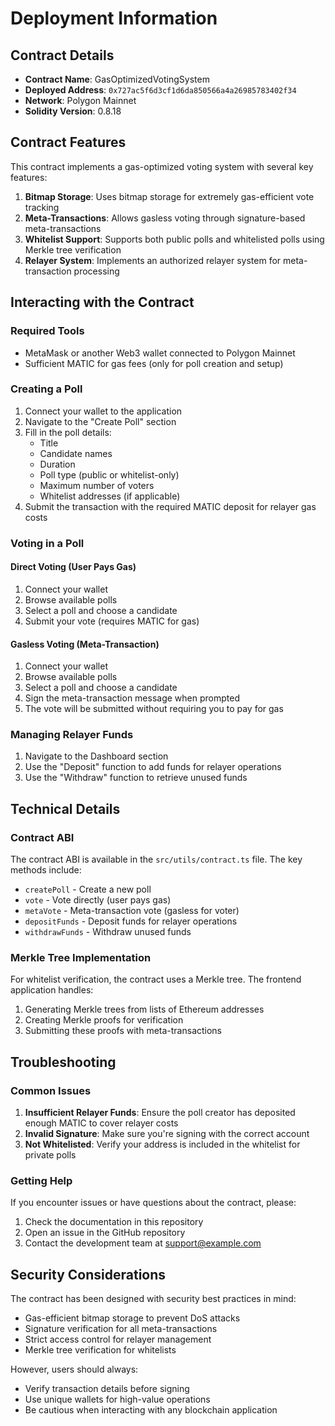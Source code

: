 # Deployment Information

## Contract Details

- **Contract Name**: GasOptimizedVotingSystem
- **Deployed Address**: `0x727ac5f6d3cf1d6da850566a4a26985783402f34`
- **Network**: Polygon Mainnet
- **Solidity Version**: 0.8.18

## Contract Features

This contract implements a gas-optimized voting system with several key features:

1. **Bitmap Storage**: Uses bitmap storage for extremely gas-efficient vote tracking
2. **Meta-Transactions**: Allows gasless voting through signature-based meta-transactions
3. **Whitelist Support**: Supports both public polls and whitelisted polls using Merkle tree verification
4. **Relayer System**: Implements an authorized relayer system for meta-transaction processing

## Interacting with the Contract

### Required Tools

- MetaMask or another Web3 wallet connected to Polygon Mainnet
- Sufficient MATIC for gas fees (only for poll creation and setup)

### Creating a Poll

1. Connect your wallet to the application
2. Navigate to the "Create Poll" section
3. Fill in the poll details:
   - Title
   - Candidate names
   - Duration
   - Poll type (public or whitelist-only)
   - Maximum number of voters
   - Whitelist addresses (if applicable)
4. Submit the transaction with the required MATIC deposit for relayer gas costs

### Voting in a Poll

#### Direct Voting (User Pays Gas)

1. Connect your wallet
2. Browse available polls
3. Select a poll and choose a candidate
4. Submit your vote (requires MATIC for gas)

#### Gasless Voting (Meta-Transaction)

1. Connect your wallet
2. Browse available polls
3. Select a poll and choose a candidate
4. Sign the meta-transaction message when prompted
5. The vote will be submitted without requiring you to pay for gas

### Managing Relayer Funds

1. Navigate to the Dashboard section
2. Use the "Deposit" function to add funds for relayer operations
3. Use the "Withdraw" function to retrieve unused funds

## Technical Details

### Contract ABI

The contract ABI is available in the `src/utils/contract.ts` file. The key methods include:

- `createPoll` - Create a new poll
- `vote` - Vote directly (user pays gas)
- `metaVote` - Meta-transaction vote (gasless for voter)
- `depositFunds` - Deposit funds for relayer operations
- `withdrawFunds` - Withdraw unused funds

### Merkle Tree Implementation

For whitelist verification, the contract uses a Merkle tree. The frontend application handles:

1. Generating Merkle trees from lists of Ethereum addresses
2. Creating Merkle proofs for verification
3. Submitting these proofs with meta-transactions

## Troubleshooting

### Common Issues

1. **Insufficient Relayer Funds**: Ensure the poll creator has deposited enough MATIC to cover relayer costs
2. **Invalid Signature**: Make sure you're signing with the correct account
3. **Not Whitelisted**: Verify your address is included in the whitelist for private polls

### Getting Help

If you encounter issues or have questions about the contract, please:

1. Check the documentation in this repository
2. Open an issue in the GitHub repository
3. Contact the development team at support@example.com

## Security Considerations

The contract has been designed with security best practices in mind:

- Gas-efficient bitmap storage to prevent DoS attacks
- Signature verification for all meta-transactions
- Strict access control for relayer management
- Merkle tree verification for whitelists

However, users should always:

- Verify transaction details before signing
- Use unique wallets for high-value operations
- Be cautious when interacting with any blockchain application 